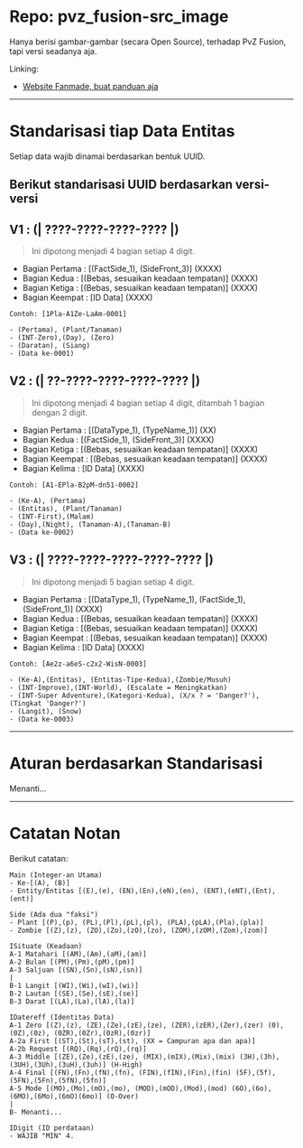 # Repo: pvz_fusion-src_image

Hanya berisi gambar-gambar (secara Open Source), terhadap PvZ Fusion, tapi versi seadanya aja.

Linking:
- [Website Fanmade, buat panduan aja](https://minecube1510.github.io/pvz_fusion-src_image/)


---


# Standarisasi tiap Data Entitas

Setiap data wajib dinamai berdasarkan bentuk UUID.

## Berikut standarisasi UUID berdasarkan versi-versi

V1 : (**| ????-????-????-???? |**)
---
> Ini dipotong menjadi 4 bagian setiap 4 digit.
- Bagian Pertama  : [(FactSide_1), (SideFront_3)] (XXXX)
- Bagian Kedua    : [(Bebas, sesuaikan keadaan tempatan)] (XXXX)
- Bagian Ketiga   : [(Bebas, sesuaikan keadaan tempatan)] (XXXX)
- Bagian Keempat  : [ID Data] (XXXX)
```
Contoh: [1Pla-A1Ze-LaAm-0001]

- (Pertama), (Plant/Tanaman)
- (INT-Zero),(Day), (Zero)
- (Daratan), (Siang)
- (Data ke-0001)
```

V2 : (**| ??-????-????-????-???? |**)
---
> Ini dipotong menjadi 4 bagian setiap 4 digit, ditambah 1 bagian dengan 2 digit.
- Bagian Pertama  : [(DataType_1), (TypeName_1)] (XX)
- Bagian Kedua    : [(FactSide_1), (SideFront_3)] (XXXX)
- Bagian Ketiga   : [(Bebas, sesuaikan keadaan tempatan)] (XXXX)
- Bagian Keempat  : [(Bebas, sesuaikan keadaan tempatan)] (XXXX)
- Bagian Kelima   : [ID Data] (XXXX)
```
Contoh: [A1-EPla-B2pM-dn51-0002]

- (Ke-A), (Pertama)
- (Entitas), (Plant/Tanaman)
- (INT-First),(Malam)
- (Day),(Night), (Tanaman-A),(Tanaman-B)
- (Data ke-0002)
```

V3 : (**| ????-????-????-????-???? |**)
---
> Ini dipotong menjadi 5 bagian setiap 4 digit.
- Bagian Pertama  : [(DataType_1), (TypeName_1), (FactSide_1), (SideFront_1)] (XXXX)
- Bagian Kedua    : [(Bebas, sesuaikan keadaan tempatan)] (XXXX)
- Bagian Ketiga   : [(Bebas, sesuaikan keadaan tempatan)] (XXXX)
- Bagian Keempat  : [(Bebas, sesuaikan keadaan tempatan)] (XXXX)
- Bagian Kelima   : [ID Data] (XXXX)
```
Contoh: [Ae2z-a6eS-c2x2-WisN-0003]

- (Ke-A),(Entitas), (Entitas-Tipe-Kedua),(Zombie/Musuh)
- (INT-Improve),(INT-World), (Escalate = Meningkatkan)
- (INT-Super Adventure),(Kategori-Kedua), (X/x ? = 'Danger?'), (Tingkat 'Danger?')
- (Langit), (Snow)
- (Data ke-0003)
```


---


# Aturan berdasarkan Standarisasi
Menanti...


---


# Catatan Notan
Berikut catatan:
```
Main (Integer-an Utama)
- Ke-[(A), (B)]
- Entity/Entitas [(E),(e), (EN),(En),(eN),(en), (ENT),(eNT),(Ent),(ent)]

Side (Ada dua "faksi")
- Plant [(P),(p), (PL),(Pl),(pL),(pl), (PLA),(pLA),(Pla),(pla)]
- Zombie [(Z),(z), (ZO),(Zo),(zO),(zo), (ZOM),(zOM),(Zom),(zom)]

ISituate (Keadaan)
A-1 Matahari [(AM),(Am),(aM),(am)]
A-2 Bulan [(PM),(Pm),(pM),(pm)]
A-3 Saljuan [(SN),(Sn),(sN),(sn)]
|
B-1 Langit [(WI),(Wi),(wI),(wi)]
B-2 Lautan [(SE),(Se),(sE),(se)]
B-3 Darat [(LA),(La),(lA),(la)]

IDatereff (Identitas Data)
A-1 Zero [(Z),(z), (ZE),(Ze),(zE),(ze), (ZER),(zER),(Zer),(zer) (0), (0Z),(0z), (0ZR),(0Zr),(0zR),(0zr)]
A-2a First [(ST),(St),(sT),(st), (XX = Campuran apa dan apa)]
A-2b Request [(RQ),(Rq),(rQ),(rq)]
A-3 Middle [(ZE),(Ze),(zE),(ze), (MIX),(mIX),(Mix),(mix) (3H),(3h), (3UH),(3Uh),(3uH),(3uh)] (H-High)
A-4 Final [(FN),(Fn),(fN),(fn), (FIN),(fIN),(Fin),(fin) (5F),(5f), (5FN),(5Fn),(5fN),(5fn)]
A-5 Mode [(MO),(Mo),(mO),(mo), (MOD),(mOD),(Mod),(mod) (6O),(6o), (6MO),(6Mo),(6mO)(6mo)] (O-Over)
|
B- Menanti...

IDigit (ID perdataan)
- WAJIB "MIN" 4.
```
